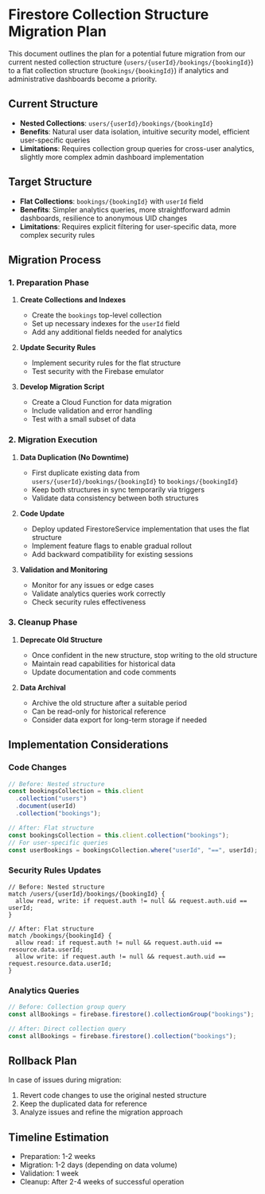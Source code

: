 # Firestore Collection Structure Migration Plan

This document outlines the plan for a potential future migration from our current nested collection structure (`users/{userId}/bookings/{bookingId}`) to a flat collection structure (`bookings/{bookingId}`) if analytics and administrative dashboards become a priority.

## Current Structure

- **Nested Collections**: `users/{userId}/bookings/{bookingId}`
- **Benefits**: Natural user data isolation, intuitive security model, efficient user-specific queries
- **Limitations**: Requires collection group queries for cross-user analytics, slightly more complex admin dashboard implementation

## Target Structure

- **Flat Collections**: `bookings/{bookingId}` with `userId` field
- **Benefits**: Simpler analytics queries, more straightforward admin dashboards, resilience to anonymous UID changes
- **Limitations**: Requires explicit filtering for user-specific data, more complex security rules

## Migration Process

### 1. Preparation Phase

1. **Create Collections and Indexes**

   - Create the `bookings` top-level collection
   - Set up necessary indexes for the `userId` field
   - Add any additional fields needed for analytics

2. **Update Security Rules**

   - Implement security rules for the flat structure
   - Test security with the Firebase emulator

3. **Develop Migration Script**
   - Create a Cloud Function for data migration
   - Include validation and error handling
   - Test with a small subset of data

### 2. Migration Execution

1. **Data Duplication (No Downtime)**

   - First duplicate existing data from `users/{userId}/bookings/{bookingId}` to `bookings/{bookingId}`
   - Keep both structures in sync temporarily via triggers
   - Validate data consistency between both structures

2. **Code Update**

   - Deploy updated FirestoreService implementation that uses the flat structure
   - Implement feature flags to enable gradual rollout
   - Add backward compatibility for existing sessions

3. **Validation and Monitoring**
   - Monitor for any issues or edge cases
   - Validate analytics queries work correctly
   - Check security rules effectiveness

### 3. Cleanup Phase

1. **Deprecate Old Structure**

   - Once confident in the new structure, stop writing to the old structure
   - Maintain read capabilities for historical data
   - Update documentation and code comments

2. **Data Archival**
   - Archive the old structure after a suitable period
   - Can be read-only for historical reference
   - Consider data export for long-term storage if needed

## Implementation Considerations

### Code Changes

```typescript
// Before: Nested structure
const bookingsCollection = this.client
  .collection("users")
  .document(userId)
  .collection("bookings");

// After: Flat structure
const bookingsCollection = this.client.collection("bookings");
// For user-specific queries
const userBookings = bookingsCollection.where("userId", "==", userId);
```

### Security Rules Updates

```
// Before: Nested structure
match /users/{userId}/bookings/{bookingId} {
  allow read, write: if request.auth != null && request.auth.uid == userId;
}

// After: Flat structure
match /bookings/{bookingId} {
  allow read: if request.auth != null && request.auth.uid == resource.data.userId;
  allow write: if request.auth != null && request.auth.uid == request.resource.data.userId;
}
```

### Analytics Queries

```typescript
// Before: Collection group query
const allBookings = firebase.firestore().collectionGroup("bookings");

// After: Direct collection query
const allBookings = firebase.firestore().collection("bookings");
```

## Rollback Plan

In case of issues during migration:

1. Revert code changes to use the original nested structure
2. Keep the duplicated data for reference
3. Analyze issues and refine the migration approach

## Timeline Estimation

- Preparation: 1-2 weeks
- Migration: 1-2 days (depending on data volume)
- Validation: 1 week
- Cleanup: After 2-4 weeks of successful operation
